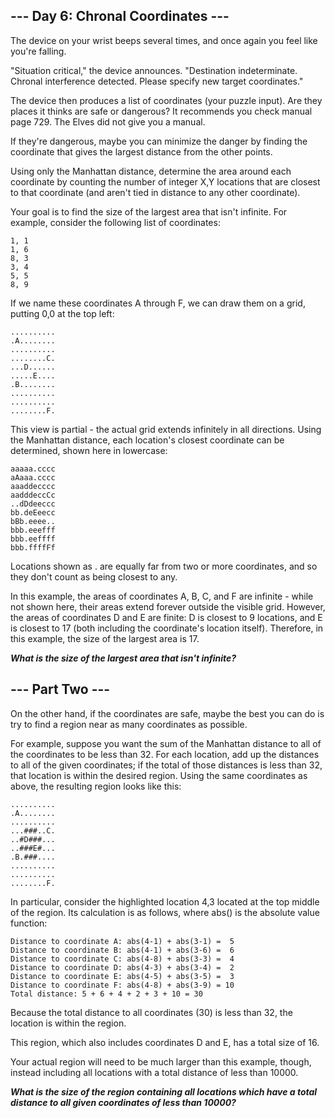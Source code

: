 ## --- Day 6: Chronal Coordinates --- ##
The device on your wrist beeps several times, and once again you feel like you're falling.

"Situation critical," the device announces. 
"Destination indeterminate. 
Chronal interference detected. 
Please specify new target coordinates."

The device then produces a list of coordinates (your puzzle input). 
Are they places it thinks are safe or dangerous? 
It recommends you check manual page 729. 
The Elves did not give you a manual.

If they're dangerous, maybe you can minimize the danger by finding the coordinate that gives the largest distance from the other points.

Using only the Manhattan distance, determine the area around each coordinate by counting the number of integer X,Y locations that are closest to that coordinate (and aren't tied in distance to any other coordinate).

Your goal is to find the size of the largest area that isn't infinite. 
For example, consider the following list of coordinates:

```
1, 1
1, 6
8, 3
3, 4
5, 5
8, 9
```
If we name these coordinates A through F, we can draw them on a grid, putting 0,0 at the top left:

```
..........
.A........
..........
........C.
...D......
.....E....
.B........
..........
..........
........F.
```

This view is partial - the actual grid extends infinitely in all directions. 
Using the Manhattan distance, each location's closest coordinate can be determined, shown here in lowercase:

```
aaaaa.cccc
aAaaa.cccc
aaaddecccc
aadddeccCc
..dDdeeccc
bb.deEeecc
bBb.eeee..
bbb.eeefff
bbb.eeffff
bbb.ffffFf
```

Locations shown as . are equally far from two or more coordinates, and so they don't count as being closest to any.

In this example, the areas of coordinates A, B, C, and F are infinite - while not shown here, their areas extend forever outside the visible grid. 
However, the areas of coordinates D and E are finite: D is closest to 9 locations, and E is closest to 17 (both including the coordinate's location itself). 
Therefore, in this example, the size of the largest area is 17.

_**What is the size of the largest area that isn't infinite?**_


## --- Part Two --- ##
On the other hand, if the coordinates are safe, maybe the best you can do is try to find a region near as many coordinates as possible.

For example, suppose you want the sum of the Manhattan distance to all of the coordinates to be less than 32. 
For each location, add up the distances to all of the given coordinates; if the total of those distances is less than 32, that location is within the desired region. 
Using the same coordinates as above, the resulting region looks like this:

```
..........
.A........
..........
...###..C.
..#D###...
..###E#...
.B.###....
..........
..........
........F.
```
In particular, consider the highlighted location 4,3 located at the top middle of the region. 
Its calculation is as follows, where abs() is the absolute value function:

```
Distance to coordinate A: abs(4-1) + abs(3-1) =  5
Distance to coordinate B: abs(4-1) + abs(3-6) =  6
Distance to coordinate C: abs(4-8) + abs(3-3) =  4
Distance to coordinate D: abs(4-3) + abs(3-4) =  2
Distance to coordinate E: abs(4-5) + abs(3-5) =  3
Distance to coordinate F: abs(4-8) + abs(3-9) = 10
Total distance: 5 + 6 + 4 + 2 + 3 + 10 = 30
```
Because the total distance to all coordinates (30) is less than 32, the location is within the region.

This region, which also includes coordinates D and E, has a total size of 16.

Your actual region will need to be much larger than this example, though, instead including all locations with a total distance of less than 10000.

_**What is the size of the region containing all locations which have a total distance to all given coordinates of less than 10000?**_
